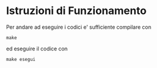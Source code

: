 # Istruzioni di Funzionamento

Per andare ad eseguire i codici e' sufficiente compilare con 
```
make
```
ed eseguire il codice con 
```
make esegui
```
